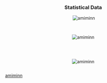 <h3 align="center">Statistical Data</h3>

<p align="center">&nbsp;<img src="https://github-readme-stats.vercel.app/api?username=amiminn&show_icons=true&locale=en&bg_color=0d1117&text_color=ffffff&repo=convoychat"
    alt="amiminn" /></p>

<br>

<p align="center"><img
    src="https://github-readme-stats.vercel.app/api/top-langs?username=amiminn&show_icons=true&locale=en&bg_color=0d1117&text_color=ffffff&layout=compact"
    alt="amiminn" 
    bg_color=#808080/></p>

<br>

<br>

<p align="center"><img src="https://github-readme-streak-stats.herokuapp.com/?user=amiminn&theme=dark&background=0d1117&date_format=M%20j%5B%2C%20Y%5D" alt="amiminn" /></p>
      
<p align="center"> <a href="https://twitter.com/" target="blank"><img
      src="https://img.shields.io/twitter/follow/?logo=twitter&style=for-the-badge" alt="" /></a> </p>

[amiminn](https://github.com/amiminn)
